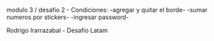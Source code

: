 modulo 3 / desafio 2 - Condiciones:
-agregar y quitar el borde-
-sumar numeros por stickers-
-ingresar password-

Rodrigo Irarrazabal - Desafio Latam
